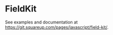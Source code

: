 # FieldKit

See examples and documentation at https://git.squareup.com/pages/javascript/field-kit/.
